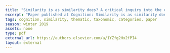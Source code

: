 ```yaml
---
title: "Similarity is as similarity does? A critical inquiry into the effect of thematic association on similarity"
excerpt: "Paper published at Cognition: Similarity is as similarity does? A critical inquiry into the effect of thematic association on similarity. This work provides a better understanding of the curious case of thematic similarity, where thematic integration-driven similarity judgment behavior is found to be less frequent than thought.""
tags: cognition, similarity, thematic, taxonomic, categories, paper
season: winter 2019
assets: none
type: pdf
external_url: https://authors.elsevier.com/a/1YZfg2Hx2fPI4
layout: external
---
```



